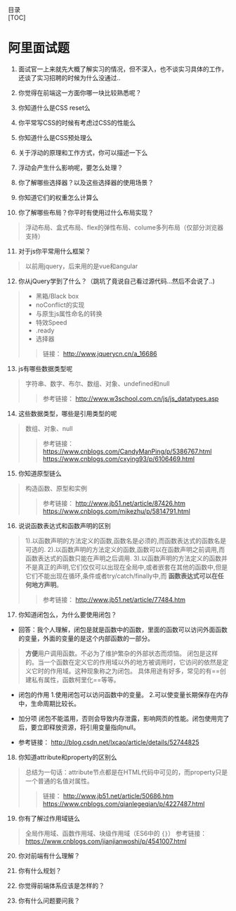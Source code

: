 目录   
[TOC]  

# 阿里面试题
1. 面试官一上来就先大概了解实习的情况，但不深入，也不谈实习具体的工作，还谈了实习招聘的时候为什么没通过..

2. 你觉得在前端这一方面你哪一块比较熟悉呢？

3. 你知道什么是CSS reset么

4. 你平常写CSS的时候有考虑过CSS的性能么

5. 你知道什么是CSS预处理么

6. 关于浮动的原理和工作方式，你可以描述一下么

7. 浮动会产生什么影响呢，要怎么处理？

8. 你了解哪些选择器？以及这些选择器的使用场景？

9. 你知道它们的权重怎么计算么

10. 你了解哪些布局？你平时有使用过什么布局实现？
> 浮动布局、盒式布局、flex的弹性布局、colume多列布局（仅部分浏览器支持）

11. 对于js你平常用什么框架？
> 以前用jquery，后来用的是vue和angular

12. 你从jQuery学到了什么？（跳坑了竟说自己看过源代码...然后不会说了..)
> - 黑箱/Black box 
> - noConflict的实现
> - 与原生js属性命名的转换
> - 特效Speed
> - .ready
> - 选择器
> > 链接：
http://www.jquerycn.cn/a_16686

13. js有哪些数据类型呢
> 字符串、数字、布尔、数组、对象、undefined和null
>> 参考链接：
http://www.w3school.com.cn/js/js_datatypes.asp

14. 这些数据类型，哪些是引用类型的呢
> 数组、对象、null
>> 参考链接：  
https://www.cnblogs.com/CandyManPing/p/5386767.html  
https://www.cnblogs.com/cxying93/p/6106469.html  

15. 你知道原型链么
> 构造函数、原型和实例
>> 参考链接： 
http://www.jb51.net/article/87426.htm
https://www.cnblogs.com/mikezhu/p/5814791.html

16. 说说函数表达式和函数声明的区别
> 1).以函数声明的方法定义的函数,函数名是必须的,而函数表达式的函数名是可选的.
2).以函数声明的方法定义的函数,函数可以在函数声明之前调用,而函数表达式的函数只能在声明之后调用.
3).以函数声明的方法定义的函数并不是真正的声明,它们仅仅可以出现在全局中,或者嵌套在其他的函数中,但是它们不能出现在循环,条件或者try/catch/finally中,而
    **函数表达式可以在任何地方声明**。
>>参考链接：
http://www.jb51.net/article/77484.htm

17. 你知道闭包么，为什么要使用闭包？
- 回答：我个人理解，闭包是就是函数中的函数，里面的函数可以访问外面函数的变量，外面的变量的是这个内部函数的一部分。
> **方便**用户调用函数。不必为了维护繁杂的外部状态而烦恼。
闭包是这样的。当一个函数在定义它的作用域以外的地方被调用时，它访问的依然是定义它时的作用域。这种现象称之为闭包。
具体用途有好多，常见的有==创建私有属性，函数柯里化==等等。
- 闭包的作用
1.使用闭包可以访问函数中的变量。
2.可以使变量长期保存在内存中，生命周期比较长。
 
- 加分项
闭包不能滥用，否则会导致内存泄露，影响网页的性能。闭包使用完了后，要立即释放资源，将引用变量指向null。
- 参考链接：
http://blog.csdn.net/lxcao/article/details/52744825

18. 你知道attribute和property的区别么
> 总结为一句话：attribute节点都是在HTML代码中可见的，而property只是一个普通的名值对属性。
> > 链接：
http://www.jb51.net/article/50686.htm
https://www.cnblogs.com/qianlegeqian/p/4227487.html

19. 你有了解过作用域链么
> 全局作用域、函数作用域、块级作用域（ES6中的 `{}`）
参考链接：
https://www.cnblogs.com/jianjianwoshi/p/4541007.html
20. 你对前端有什么理解？

21. 你有什么规划？

22. 你觉得前端体系应该是怎样的？

23. 你有什么问题要问我？